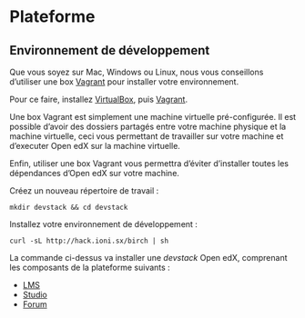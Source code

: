 # Plateforme

## Environnement de développement

Que vous soyez sur Mac, Windows ou Linux, nous vous conseillons d’utiliser une box [Vagrant](https://www.vagrantup.com/) pour installer votre environnement.

Pour ce faire, installez [VirtualBox](https://www.virtualbox.org/wiki/Downloads), puis [Vagrant](https://www.vagrantup.com/downloads.html).

Une box Vagrant est simplement une machine virtuelle pré-configurée. Il est possible d’avoir des dossiers partagés entre votre machine physique et la machine virtuelle, ceci vous permettant de travailler sur votre machine et d’executer Open edX sur la machine virtuelle.

Enfin, utiliser une box Vagrant vous permettra d’éviter d’installer toutes les dépendances d’Open edX sur votre machine.


Créez un nouveau répertoire de travail :

```shell
mkdir devstack && cd devstack
```

Installez votre environnement de développement :

```shell
curl -sL http://hack.ioni.sx/birch | sh
```

La commande ci-dessus va installer une *devstack* Open edX, comprenant les composants de la plateforme suivants :

* [LMS](https://github.com/edx/edx-platform)
* [Studio](https://github.com/edx/edx-platform)
* [Forum](https://github.com/edx/cs_comments_service)